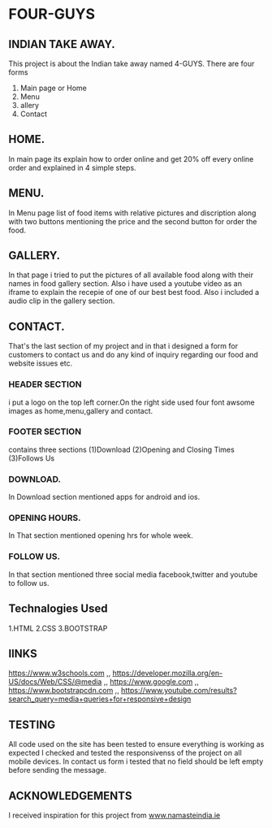    
# FOUR-GUYS
## INDIAN TAKE AWAY.

This project is about the Indian take away named 4-GUYS.
There are four forms 
1. Main page or Home 
2. Menu 
3. allery 
4. Contact

##  HOME.
In main page its explain how to order online and get 20% off every online order and explained in 4 simple steps.
##  MENU.
In Menu page list of food items with relative pictures and discription along with two buttons mentioning the price 
 and the second button for order the food.
## GALLERY.
In that page i tried to put the pictures of all available food along with their names in food gallery section.
Also i have used a youtube video as an iframe to explain the recepie of one of our best best food.
Also i included a audio clip in the gallery section.
## CONTACT.
That's the last section of my project and in that i designed a form for customers to contact us and do any kind of inquiry 
regarding our food and website issues etc.
### HEADER SECTION
i put a logo on the top left corner.On the right side  used four font awsome images as home,menu,gallery and contact.
### FOOTER SECTION 
contains three sections (1)Download (2)Opening and Closing Times (3)Follows Us
### DOWNLOAD.
In Download section mentioned apps for android and ios.
### OPENING HOURS.
In That section mentioned opening hrs for whole week.
### FOLLOW US.
In that section mentioned three social media facebook,twitter and youtube to follow us.

## Technalogies Used
1.HTML 
2.CSS
3.BOOTSTRAP

## lINKS
https://www.w3schools.com ,,
https://developer.mozilla.org/en-US/docs/Web/CSS/@media ,,
https://www.google.com ,, 
https://www.bootstrapcdn.com ,,
https://www.youtube.com/results?search_query=media+queries+for+responsive+design

## TESTING
All code used on the site has been tested to ensure everything is working as expected
I checked and tested the responsivenss of the project on all mobile devices.
In contact us form i tested that no field should be left empty before sending the message.

## ACKNOWLEDGEMENTS
I received inspiration for this project from www.namasteindia.ie









